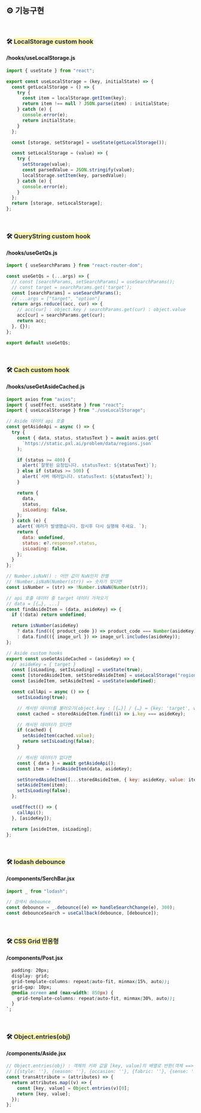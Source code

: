 ## ⚙️ 기능구현

<br/>

### 🛠 <span style="color: #2D3748; background-color:#fff5b1;">**LocalStorage custom hook**</span>

#### /hooks/useLocalStorage.js

```javascript
import { useState } from "react";

export const useLocalStorage = (key, initialState) => {
  const getLocalStorage = () => {
    try {
      const item = localStorage.getItem(key);
      return item !== null ? JSON.parse(item) : initialState;
    } catch (e) {
      console.error(e);
      return initialState;
    }
  };

  const [storage, setStorage] = useState(getLocalStorage());

  const setLocalStorage = (value) => {
    try {
      setStorage(value);
      const parsedValue = JSON.stringify(value);
      localStorage.setItem(key, parsedValue);
    } catch (e) {
      console.error(e);
    }
  };
  return [storage, setLocalStorage];
};
```

<br />

### 🛠 <span style="color: #2D3748; background-color:#fff5b1;">**QueryString custom hook**</span>

#### /hooks/useGetQs.js

```javascript
import { useSearchParams } from "react-router-dom";

const useGetQs = (...args) => {
  // const [searchParams, setSearchParams] = useSearchParams();
  // const target = searchParams.get('target');
  const [searchParams] = useSearchParams();
  // ...args = ["target", "option"]
  return args.reduce((acc, cur) => {
    // acc[cur] : object.key / searchParams.get(cur) : object.value
    acc[cur] = searchParams.get(cur);
    return acc;
  }, {});
};

export default useGetQs;
```

<br />

### 🛠 <span style="color: #2D3748; background-color:#fff5b1;">**Cach custom hook**</span>

#### /hooks/useGetAsideCached.js

```javascript
import axios from "axios";
import { useEffect, useState } from "react";
import { useLocalStorage } from "./useLocalStorage";

// Aside 데이터 api 호출
const getAsideApi = async () => {
  try {
    const { data, status, statusText } = await axios.get(
      `https://static.pxl.ai/problem/data/regions.json`
    );

    if (status >= 400) {
      alert(`잘못된 요청입니다. statusText: ${statusText}`);
    } else if (status >= 500) {
      alert(`서버 에러입니다. statusText: ${statusText}`);
    }

    return {
      data,
      status,
      isLoading: false,
    };
  } catch (e) {
    alert(`에러가 발생했습니다. 잠시후 다시 실행해 주세요. `);
    return {
      data: undefined,
      status: e?.response?.status,
      isLoading: false,
    };
  }
};

// Number.isNaN() : 어떤 값이 NaN인지 판별
// !Number.isNaN(Number(str)) => 숫자가 맞다면
const isNumber = (str) => !Number.isNaN(Number(str));

// api 호출 데이터 중 target 데이터 가져오기
// data = [{…}, ...]
const findAsideItem = (data, asideKey) => {
  if (!data) return undefined;

  return isNumber(asideKey)
    ? data.find(({ product_code }) => product_code === Number(asideKey))
    : data.find(({ image_url }) => image_url.includes(asideKey));
};

// Aside custom hooks
export const useGetAsideCached = (asideKey) => {
  // asideKey = { target }
  const [isLoading, setIsLoading] = useState(true);
  const [storedAsideItem, setStoredAsideItem] = useLocalStorage("region", []);
  const [asideItem, setAsideItem] = useState(undefined);

  const callApi = async () => {
    setIsLoading(true);

    // 캐시된 데이터를 불러오기(object.key : [{…}] / {…} = {key: 'target', value: {…}})
    const cached = storedAsideItem.find((i) => i.key === asideKey);

    // 캐시된 데이터가 있다면
    if (cached) {
      setAsideItem(cached.value);
      return setIsLoading(false);
    }

    // 캐시된 데이터가 없다면
    const { data } = await getAsideApi();
    const item = findAsideItem(data, asideKey);

    setStoredAsideItem([...storedAsideItem, { key: asideKey, value: item }]);
    setAsideItem(item);
    setIsLoading(false);
  };

  useEffect(() => {
    callApi();
  }, [asideKey]);

  return [asideItem, isLoading];
};
```

<br />

### 🛠 <span style="color: #2D3748; background-color:#fff5b1;">**lodash debounce**</span>

#### /components/SerchBar.jsx

```javascript
import _ from "lodash";

// 검색시 debounce
const debounce = _.debounce((e) => handleSearchChange(e), 300);
const debounceSearch = useCallback(debounce, [debounce]);
```

<br />

### 🛠 <span style="color: #2D3748; background-color:#fff5b1;">**CSS Grid 반응형**</span>

#### /components/Post.jsx

```css
  padding: 20px;
  display: grid;
  grid-template-columns: repeat(auto-fit, minmax(15%, auto));
  grid-gap: 10px;
  @media screen and (max-width: 850px) {
    grid-template-columns: repeat(auto-fit, minmax(30%, auto));
  }
`;
```

<br />

### 🛠 <span style="color: #2D3748; background-color:#fff5b1;">**Object.entries(obj)**</span>

#### /components/Aside.jsx

```javascript
// Object.entries(obj) : 객체의 키와 값을 [key, value]의 배열로 반환(객체 ==> 배열)
// [{style: ''}, {season: ''}, {occasion: ''}, {fabric: ''}, {sense: ''}, {pattern: ''}]
const transAttribute = (attributes) => {
  return attributes.map((v) => {
    const [key, value] = Object.entries(v)[0];
    return [key, value];
  });
};
```
